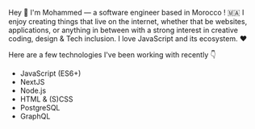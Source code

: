 Hey <span role="img" aria-hidden="true">👋</span> I'm Mohammed — a software engineer based in Morocco ! <span role="img" aria-hidden="true">🇲🇦</span> I enjoy creating things that live on the internet, whether that be websites, applications, or anything in between with a strong interest in creative coding, design & Tech inclusion. I love JavaScript and its ecosystem. <span role="img" aria-hidden="true">❤️</span>

Here are a few technologies I've been working with recently <span role="img" aria-hidden="true">👇</span>

- JavaScript (ES6+)
- NextJS
- Node.js
- HTML & (S)CSS
- PostgreSQL
- GraphQL
